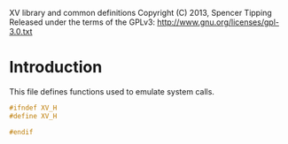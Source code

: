 XV library and common definitions
Copyright (C) 2013, Spencer Tipping
Released under the terms of the GPLv3: http://www.gnu.org/licenses/gpl-3.0.txt

# Introduction

This file defines functions used to emulate system calls.

```h
#ifndef XV_H
#define XV_H
```

```h
#endif

```
